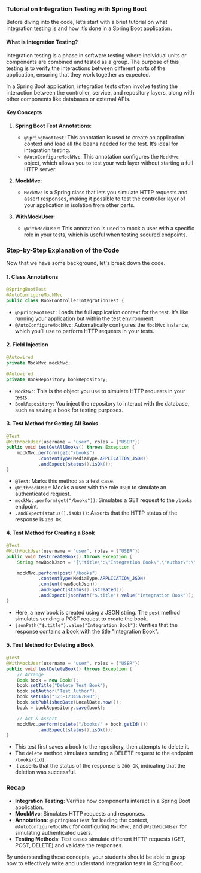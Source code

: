 ### Tutorial on Integration Testing with Spring Boot

Before diving into the code, let’s start with a brief tutorial on what integration testing is and how it’s done in a Spring Boot application.

#### What is Integration Testing?

Integration testing is a phase in software testing where individual units or components are combined and tested as a group. The purpose of this testing is to verify the interactions between different parts of the application, ensuring that they work together as expected.

In a Spring Boot application, integration tests often involve testing the interaction between the controller, service, and repository layers, along with other components like databases or external APIs.

#### Key Concepts

1. **Spring Boot Test Annotations**:
   - `@SpringBootTest`: This annotation is used to create an application context and load all the beans needed for the test. It’s ideal for integration testing.
   - `@AutoConfigureMockMvc`: This annotation configures the `MockMvc` object, which allows you to test your web layer without starting a full HTTP server.
2. **MockMvc**:

   - `MockMvc` is a Spring class that lets you simulate HTTP requests and assert responses, making it possible to test the controller layer of your application in isolation from other parts.

3. **WithMockUser**:
   - `@WithMockUser`: This annotation is used to mock a user with a specific role in your tests, which is useful when testing secured endpoints.

### Step-by-Step Explanation of the Code

Now that we have some background, let's break down the code.

#### 1. **Class Annotations**

```java
@SpringBootTest
@AutoConfigureMockMvc
public class BookControllerIntegrationTest {
```

- `@SpringBootTest`: Loads the full application context for the test. It’s like running your application but within the test environment.
- `@AutoConfigureMockMvc`: Automatically configures the `MockMvc` instance, which you’ll use to perform HTTP requests in your tests.

#### 2. **Field Injection**

```java
@Autowired
private MockMvc mockMvc;

@Autowired
private BookRepository bookRepository;
```

- `MockMvc`: This is the object you use to simulate HTTP requests in your tests.
- `BookRepository`: You inject the repository to interact with the database, such as saving a book for testing purposes.

#### 3. **Test Method for Getting All Books**

```java
@Test
@WithMockUser(username = "user", roles = {"USER"})
public void testGetAllBooks() throws Exception {
    mockMvc.perform(get("/books")
            .contentType(MediaType.APPLICATION_JSON))
            .andExpect(status().isOk());
}
```

- `@Test`: Marks this method as a test case.
- `@WithMockUser`: Mocks a user with the role `USER` to simulate an authenticated request.
- `mockMvc.perform(get("/books"))`: Simulates a GET request to the `/books` endpoint.
- `.andExpect(status().isOk())`: Asserts that the HTTP status of the response is `200 OK`.

#### 4. **Test Method for Creating a Book**

```java
@Test
@WithMockUser(username = "user", roles = {"USER"})
public void testCreateBook() throws Exception {
    String newBookJson = "{\"title\":\"Integration Book\",\"author\":\"Integration Author\",\"isbn\":\"123-1234567890\",\"publishedDate\":\"2023-01-01\"}";

    mockMvc.perform(post("/books")
            .contentType(MediaType.APPLICATION_JSON)
            .content(newBookJson))
            .andExpect(status().isCreated())
            .andExpect(jsonPath("$.title").value("Integration Book"));
}
```

- Here, a new book is created using a JSON string. The `post` method simulates sending a POST request to create the book.
- `jsonPath("$.title").value("Integration Book")`: Verifies that the response contains a book with the title "Integration Book".

#### 5. **Test Method for Deleting a Book**

```java
@Test
@WithMockUser(username = "user", roles = {"USER"})
public void testDeleteBook() throws Exception {
    // Arrange
    Book book = new Book();
    book.setTitle("Delete Test Book");
    book.setAuthor("Test Author");
    book.setIsbn("123-1234567890");
    book.setPublishedDate(LocalDate.now());
    book = bookRepository.save(book);

    // Act & Assert
    mockMvc.perform(delete("/books/" + book.getId()))
            .andExpect(status().isOk());
}
```

- This test first saves a book to the repository, then attempts to delete it.
- The `delete` method simulates sending a DELETE request to the endpoint `/books/{id}`.
- It asserts that the status of the response is `200 OK`, indicating that the deletion was successful.

### Recap

- **Integration Testing**: Verifies how components interact in a Spring Boot application.
- **MockMvc**: Simulates HTTP requests and responses.
- **Annotations**: `@SpringBootTest` for loading the context, `@AutoConfigureMockMvc` for configuring `MockMvc`, and `@WithMockUser` for simulating authenticated users.
- **Testing Methods**: Test cases simulate different HTTP requests (GET, POST, DELETE) and validate the responses.

By understanding these concepts, your students should be able to grasp how to effectively write and understand integration tests in Spring Boot.
